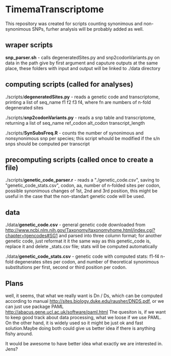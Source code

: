 # TimemaTranscriptome
This repository was created for scripts counting synonimous and non-synonimous SNPs, furher analysis will be probably added as well.

## wraper scripts

**snp_parser.sh** - calls degeneratedSites.py and snp2codonVariants.py on data in the path give by first argument and caputure outputs at the same place, these folders with input and output will be linked to ./data directory

## computing scripts (called for analyses)
./scripts/**degeneratedSites.py** - reads a genetic code and transcriptome, printing a list of seq_name f1 f2 f3 f4, where fn are numbers of n-fold degenerated sites

./scripts/**snp2codonVariants.py** - reads a snp table and transcriptome, returning a list of seq_name ref_codon alt_codon transcript_length

./scripts/**SynSubsFreq.R** - counts the number of synonimous and nonsynonimous snp per species; this script whould be modified if the s/n snps should be computed per transcript

## precomputing scripts (called once to create a file)
./scripts/**genetic_code_parser.r** - reads a "./genetic_code.csv", saving to "genetic_code_stats.csv", codon, aa, number of n-folded sites per codon, possible synonimous changes of 1st, 2nd and 3rd position, this might be useful in the case that the non-standart genetic code will be used.

## data

./data/**genetic_code.csv** - general genetic code downloaded from http://www.ncbi.nlm.nih.gov/Taxonomy/taxonomyhome.html/index.cgi?chapter=tgencodes#SG1 and parsed into three column format; for another genetic code, just reformat it it the same way as this genetic_code is, replace it and delete _stats.csv file; stats will be computed automatically

./data/**genetic_code_stats.csv** - genetic code with computed stats: f1-f4 n-fold degenerates sites per codon, and number of theoretical synonimous substitutions per first, second or third position per codon.


## Plans

well, it seems, that what we really want is Dn / Ds, which can be computed according to manual http://sites.biology.duke.edu/rausher/DNDS.pdf, or we can just use package PAML http://abacus.gene.ucl.ac.uk/software/paml.html
The quesiton is, if we want to keep good track about data processing, what we loose if we use PAML. On the other hand, it is widely used so it might be just ok and fast solution.Maybe doing both could give us better idea if there is anything fishy around.

It would be awesome to have better idea what exactly we are interested in. Jens?

